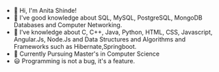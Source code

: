 - 👋 Hi, I'm Anita Shinde!
- 👀 I've good knowledge about SQL, MySQL, PostgreSQL, MongoDB Databases and Computer Networking.
- 🌱 I’ve knowledge about C, C++, Java, Python, HTML, CSS, Javascript, Angular.Js, Node.Js and Data Structures and Algorithms and Frameworks such as Hibernate,Springboot.
- 💞️ Currently Pursuing Master's in Computer Science
- 😃 Programming is not a bug, it's a feature.
